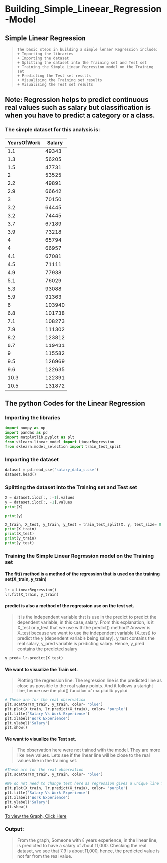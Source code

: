 # Building_Simple_Lineear_Regression-Model
## Simple Linear Regression
> ```pythob
> The basic steps in building a simple lenaer Regression include:
> + Importing the libraries
> + Importing the dataset
> + Splitting the dataset into the Training set and Test set
> + Training the Simple Linear Regression model on the Training set
> + Predicting the Test set results
> + Visualising the Training set results
> + Visualising the Test set results
> ``` 

## Note: Regression helps to predict continuous real values such as salary but classification is when you have to predict a category or a class.
### The simple dataset for this analysis is:
|YearsOfWork |	Salary |
|------------| --------|
|1.1|	49343|
|1.3	|56205|
|1.5|	47731|
|2	|53525|
|2.2	|49891|
|2.9|	66642|
|3|	70150|
|3.2|	64445|
|3.2	|74445|
|3.7|	67189|
|3.9|	73218|
|4|	65794|
|4	|66957|
|4.1|	67081|
|4.5|	71111|
|4.9|	77938|
|5.1	|76029|
|5.3|	93088|
|5.9|	91363|
|6	|103940|
|6.8|	101738|
|7.1|	108273|
|7.9|	111302|
|8.2	|123812|
|8.7|	119431|
|9	|115582|
|9.5	|126969|
|9.6	|122635|
|10.3	|122391|
|10.5|	131872|

## The python Codes for the Linear Regression
### Importing the libraries
```python
import numpy as np
import pandas as pd 
import matplotlib.pyplot as plt
from sklearn.linear_model import LinearRegression
from sklearn.model_selection import train_test_split
```

### Importing the dataset
```python
dataset = pd.read_csv('salary_data_c.csv')
dataset.head()
```

### Splitting the dataset into the Training set and Test set
```python
X = dataset.iloc[:, :-1].values
y = dataset.iloc[:, -1].values
print(X)

print(y)

X_train, X_test, y_train, y_test = train_test_split(X, y, test_size= 0.2, random_state= 3)
print(X_train)
print(X_test)
print(y_train)
print(y_test)
```

### Training the Simple Linear Regression model on the Training set
#### The fit() method is a method of the regression that is used on the training set(X_train, y_train)
```python
lr = LinearRegression()
lr.fit(X_train, y_train)
```

#### predict is also a method of the regression use on the test set. 
> It is the independent variable that is use in the predict to predict the dependent variable, in this case, salary. From this explanation, is it X_test or y_test that we use with the predict() method?
> Answer is X_test because we want to use the independent variable (X_test) to predict the y (dependent variable being salary). y_test contains the real salary, y_pred variable is predicting salary. Hence, y_pred contains the predicted salary

```python
y_pred= lr.predict(X_test)
```

#### We want to visualize the Train set. 
> Plotting the regression line. The regression line is the predicted line as close as possible to the real salary points. And it follows a staright line, hence use the plot() function of matplotlib.pyplot
```python
# These are for the real observation
plt.scatter(X_train, y_train, color= 'blue')
plt.plot(X_train, lr.predict(X_train), color= 'purple')
plt.title('Salary Vs Work Experience')
plt.xlabel('Work Experience')
plt.ylabel('Salary')
plt.show()
```

#### We want to visualize the Test set. 
> The observation here were not trained with the model. They are more like new values. Lets see if the linear line will be close to the real values like in the training set.

```python
#These are for the real observation
plt.scatter(X_train, y_train, color= 'blue')

#We do not need to change test here as regression gives a unique line for both cases
plt.plot(X_train, lr.predict(X_train), color= 'purple')
plt.title('Salary Vs Work Experience')
plt.xlabel('Work Experience')
plt.ylabel('Salary')
plt.show()
```
[To view the Graph, Click Here](https://colab.research.google.com/drive/14XbRoJjwGE-fDUezP3QtNszhLmAnA-yk#scrollTo=cbOFcIvmOIc8)

### Output:
> From the graph, Someone with 8 years experience, in the linear line, is predicted to have a salary of about 11,000. Checking the real dataset, we see that 7.9 is about 11,000, hence, the predicted value is not far from the real value.

